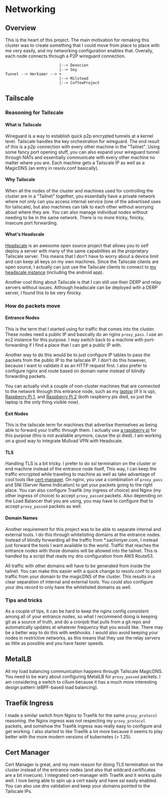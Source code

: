 # Networking

## Overview

This is the heart of this project. The main motivation for remaking this cluster was to create something that I could move from place to place with me very easily, and my networking configuration enables that. Overally, each node connects through a P2P wireguard connection.

```
                        |--> Devocion
                        |--> Sey
Tunnel --> Herkimer --> +
                        |--> Milstead
                        |--> CoffeeProject
```

## Tailscale

### Reasoning for Tailscale

#### What is Tailscale

Wireguard is a way to establish quick p2p encrypted tunnels at a kernel level. Tailscale handles the key orchestration for wireguard. The end result of this is a p2p connection with every other machine in the "Tailnet". Using some fancy port opening stuff, you can also expand your wireguard tunnel through NATs and essentially communicate with every other machine no matter where you are. Each machine gets a Tailscale IP as well as a MagicDNS (an entry in resolv.conf basically).

#### Why Tailscale

When all the nodes of the cluster and machines used for controlling the cluster are in a "Tailnet" together, you essentially have a private network where not only can you access internal service (one of the advertised uses for tailscale), but also machines can talk to each other without worrying about where they are. You can also manage individual nodes without needing to be in the same network. There is no more tricky, finicky, insecure port forwarding.

#### What's Headscale

[Headscale](https://github.com/juanfont/headscale) is an awesome open source project that allows you to self deploy a server with many of the same capabilities as the proprietary Tailscale server. This means that I don't have to worry about a device limit and can keep all keys on my own machines. Since the Tailscale clients are open source, I actually can just use the Tailscale clients to connect to [my headscale instance](https://tunnel.sachiniyer.com) (including the android app).

Another cool thing about Tailscale is that I can still use their DERP and relay servers without issues. Although headscale can be deployed with a DERP server, I found this to be very finicky.

### How do packets move

#### Entrance Nodes

This is the term that I started using for traffic that comes into the cluster. These nodes need a public IP and basically do an nginx `proxy_pass`. I use an ec2 instance for this purpose. I may switch back to a machine with port-forwarding if I find a place that I can get a public IP with.

Another way to do this would be to just configure IP tables to pass the packets from the public IP to the tailscale IP. I don't do this however, because I want to validate it as an HTTP request first. I also prefer to configure nginx and route based on domain name instead of blindly forwarding packets.

You can actually visit a couple of non-cluster machines that are connected to the network through this entrance node, such as my [laptop](https://computer.sachiniyer.com) (if it is up), [Raspberry Pi 1](https://coffeesociety.sachiniyer.com), and [Raspberry Pi 2](https://playground.sachiniyer.com) (both raspberry pis died, so just the laptop is the only thing visible now).

#### Exit Nodes

This is the tailscale term for machines that advertise themselves as being able to forward your traffic through them. I actually use [a rapsberry pi](https://playground.sachiniyer.com) for this purpose (this is not available anymore, cause the pi died). I am working on a good way to integrate Mullvad VPN with Headscale.

#### TLS

Handling TLS is a bit tricky. I prefer to do ssl termination on the cluster or end machine instead of the entrance node itself, This way, I can keep the traffic encrypted while traveling to machine as well as take advantage of cool tools like [cert-manager](https://cert-manager.io/). On nginx, you use a combination of `proxy_pass` and SNI (Server Name Indication) to get your packets going to the right place. You can also configure Traefik (my ingress of choice) and Nginx (my other ingress of choice) to accept `proxy_passed` packets. Also depending on the Load Balancer that you are using, you may have to configure that to accept `proxy_passed` packets as well.

#### Domain Names

Another requirement for this project was to be able to separate internal and external tools. I do this through whitelisting domains at the entrance nodes. Instead of blindly forwarding all the traffic from \*.sachiniyer.com, I instead just forward the tools I want available to the world. Traffic that reaches the entrance nodes with those domains will be allowed into the tailnet. This is handled by a script that reads my dns configuration from AWS Route53.

All traffic with other domains will have to be generated from inside the tailnet. You can make this easier with a quick change to resolv.conf to point traffic from your domain to the magicDNS of the cluster. This results in a clear separation of internal and external tools. You could also configure your dns record to only have the whitelisted domains as well.

### Tips and tricks

As a couple of tips, it can be hard to keep the nginx config consistent among all of your entrance nodes, so what I recommend doing is keeping git as a source of truth, and do a cronjob that pulls from a git repo and automatically updates at whatever frequency that you would like. There may be a better way to do this with webhooks. I would also avoid keeping your nodes in restrictive networks, as this means that they use the relay servers as little as possible and you have faster speeds.

## MetalLB

All my load balancing communication happens through Tailscale MagicDNS. You need to be wary about configuring MetalLB for `proxy_passed` packets. I am considering a switch to cilium because it has a much more interesting design pattern (eBPF-based load balancing).

## Traefik Ingress

I made a similar switch from Nginx to Traefik for the same `proxy_protocol` reasoning. the Nginx ingress was not respecting my `proxy_protocol` packets, and somehow the Traefik ingress was really easy to configure and get working. I also started to like Traefik a lot more because it seems to play better with the more modern versions of kubernetes (> 1.25).

## Cert Manager

Cert Manager is great, and my main reason for doing TLS termination on the cluster instead of the entrance nodes (and also that wildcard certificates are a bit insecure). I integrated cert-manager with Traefik and it works quite well. I love being able to spin up a cert easily and have ssl easily enabled. You can also use dns validation and keep your domains pointed to the Tailscale IPs.


